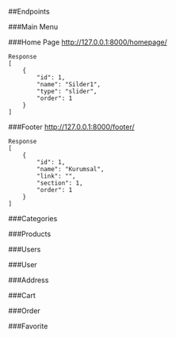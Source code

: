 ##Endpoints

###Main Menu


###Home Page
http://127.0.0.1:8000/homepage/

```
Response
[
    {
        "id": 1,
        "name": "Silder1",
        "type": "slider",
        "order": 1
    }
]
```
###Footer
http://127.0.0.1:8000/footer/
```
Response
[
    {
        "id": 1,
        "name": "Kurumsal",
        "link": "",
        "section": 1,
        "order": 1
    }
]
```
###Categories

###Products

###Users

###User

###Address

###Cart

###Order

###Favorite

